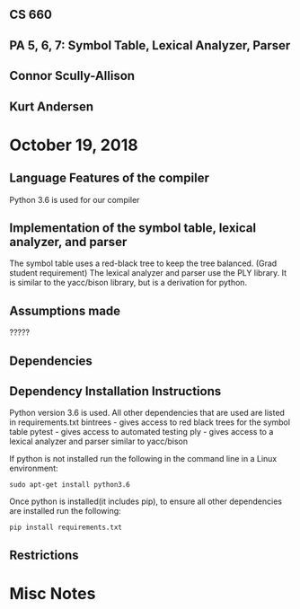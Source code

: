 ## CS 660
## PA 5, 6, 7: Symbol Table, Lexical Analyzer, Parser

## Connor Scully-Allison
## Kurt Andersen
# October 19, 2018

## Language Features of the compiler
Python 3.6 is used for our compiler

## Implementation of the symbol table, lexical analyzer, and parser
The symbol table uses a red-black tree to keep the tree balanced. (Grad student requirement)
The lexical analyzer and parser use the PLY library.  It is similar to the yacc/bison library,
but is a derivation for python.

## Assumptions made
?????

## Dependencies

## Dependency Installation Instructions
Python version 3.6 is used.
All other dependencies that are used are listed in requirements.txt
	bintrees - gives access to red black trees for the symbol table
	pytest - gives access to automated testing
	ply - gives access to a lexical analyzer and parser similar to yacc/bison

If python is not installed run the following in the command line in a Linux environment:
```
sudo apt-get install python3.6
```
Once python is installed(it includes pip), to ensure all other dependencies are installed run the following:
```
pip install requirements.txt
```

## Restrictions

# Misc Notes


